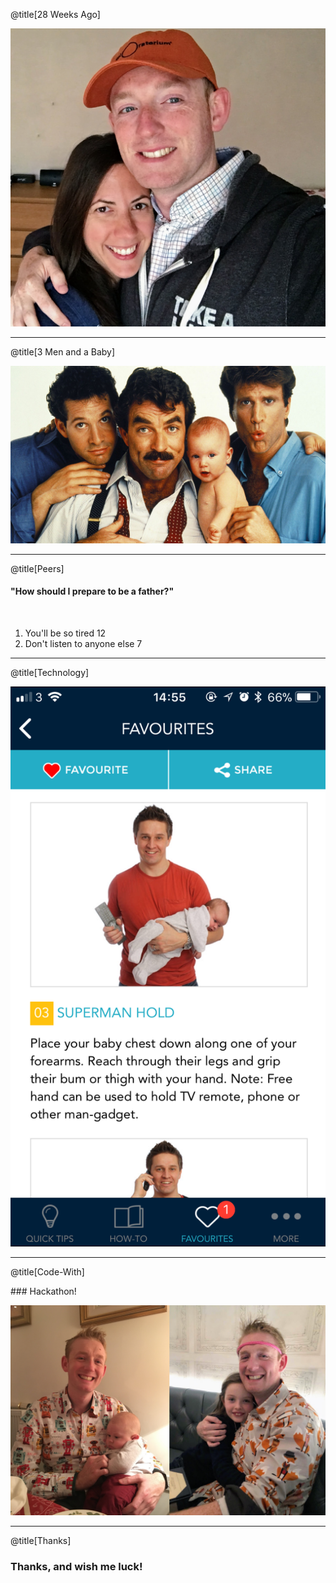 @title[28 Weeks Ago]

![28 Weeks Ago](assets/01-28_weeks_ago.jpg)

---

@title[3 Men and a Baby]

![3 men and a baby](assets/02-3_men_and_a_baby.jpg)

---

@title[Peers]

#### "How should I prepare to be a father?"
<br/>

1. You'll be so tired           12 
2. Don't listen to anyone else  7 

---

@title[Technology]

![Quick Tips App](assets/03-quick_tips.png)

---

@title[Code-With]

### Hackathon!

![Code With](assets/04-code_with.jpg)

---

@title[Thanks]

### Thanks, and wish me luck!
